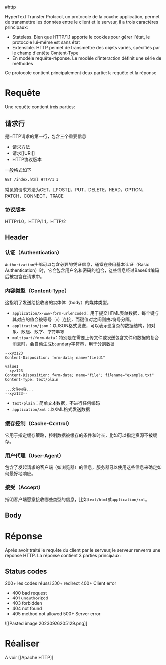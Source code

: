 #http

HyperText Transfer Protocol, un protocole de la couche application, permet de transmettre les données entre le client et le serveur, il a trois caractères principaux:

- Stateless. Bien que HTTP/1.1 apporte le cookies pour gérer l'état, le protocole lui-même est sans  état
- Extensible. HTTP permet de transmettre des objets variés, spécifiés par le champ d'entête Content-Type
- En modèle requête-réponse. Le modèle d'interaction définit une série de méthodes 

Ce protocole contient principalement deux partie: la requête et la réponse

# Requête

Une requête contient trois parties:

## 请求行

是HTTP请求的第一行，包含三个重要信息

- 请求方法
- 请求[[URI]]
- HTTP协议版本

一般格式如下

```bash
GET /index.html HTTP/1.1
```

常见的请求方法为GET，[[POST]]，PUT，DELETE，HEAD，OPTION，PATCH，CONNECT，TRACE

### 协议版本

HTTP/1.0，HTTP/1.1，HTTP/2

## Header

### 认证（Authentication）

`Authorization`头部可以包含必要的凭证信息，通常在使用基本认证（Basic Authentication）时，它会包含用户名和密码的组合，这些信息经过Base64编码后被包含在请求中。

### 内容类型（Content-Type）

这指明了发送给接收者的实体体（body）的媒体类型。

- `application/x-www-form-urlencoded`：用于提交HTML表单数据，每个键与其对应的值会被等号（`=`）连接，而键值对之间则由`&`符号分隔。
- `application/json`：以JSON格式发送，可以表示更复杂的数据结构，如对象、数组、数字、字符串等
- `multipart/form-data`：特别是在需要上传文件或发送包含文件和数据的复合消息时，会自动生成boundary字符串，用于分割数据
``` HTTP
--xyz123 
Content-Disposition: form-data; name="field1" 

value1 
--xyz123 
Content-Disposition: form-data; name="file"; filename="example.txt" Content-Type: text/plain
  
...文件内容... 
--xyz123--
```
- `text/plain`：简单文本数据，不进行任何编码
- `application/xml`：以XML格式发送数据
### 缓存控制（Cache-Control）

它用于指定缓存策略，控制数据被缓存的条件和时长，比如可以指定资源不被缓存。

### 用户代理（User-Agent）

包含了发起请求的客户端（如浏览器）的信息，服务器可以使用这些信息来确定如何最好地响应。

### 接受（Accept）

指明客户端愿意接收哪些类型的信息，比如`text/html`或`application/xml`。

## Body



# Réponse

Après avoir traité le requête du client par le serveur, le serveur renverra une réponse HTTP. La réponse contient 3 parties principaux: 

## Status codes

200+ les codes réussi
300+ redirect
400+ Client error
- 400 bad request
- 401 unauthorized
- 403 forbidden
- 404 not found
- 405 method not allowed
500+ Server error

![[Pasted image 20230926205129.png]]

# Réaliser

A voir [[Apache HTTP]]

